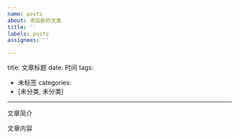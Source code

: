 ```yaml
---
name: posts
about: 添加新的文章
title: ''
labels: posts
assignees: ''

---
```


title: 文章标题
date: 时间
tags:
  - 未标签
categories:
  - [未分类, 未分类]
---

文章简介

<!-- more -->

文章内容
